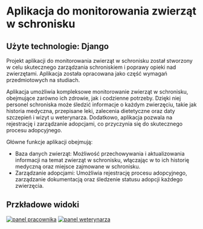 # Aplikacja do monitorowania zwierząt w schronisku
## Użyte technologie: Django
Projekt aplikacji do monitorowania zwierząt w schronisku został stworzony w celu skutecznego zarządzania schroniskiem i poprawy opieki nad zwierzętami. 
Aplikacja została opracowana jako część wymagań przedmiotowych na studiach.

Aplikacja umożliwia kompleksowe monitorowanie zwierząt w schronisku, obejmujące zarówno ich zdrowie, jak i codzienne potrzeby. 
Dzięki niej personel schroniska może śledzić informacje o każdym zwierzęciu, takie jak historia medyczna, przepisane leki, zalecenia dietetyczne oraz daty szczepień i wizyt u weterynarza. 
Dodatkowo, aplikacja pozwala na rejestrację i zarządzanie adopcjami, co przyczynia się do skutecznego procesu adopcyjnego.

Główne funkcje aplikacji obejmują:

- Baza danych zwierząt: Możliwość przechowywania i aktualizowania informacji na temat zwierząt w schronisku, włączając w to ich historię medyczną oraz miejsce zajmowane w schronisku.
- Zarządzanie adopcjami: Umożliwia rejestrację procesu adopcyjnego, zarządzanie dokumentacją oraz śledzenie statusu adopcji każdego zwierzęcia.

## Przkładowe widoki

[![panel pracownika](https://github.com/selfwezmir/schronisko/blob/main/img/panel%20pracownika.png)](#)
[![panel weterynarza](https://github.com/selfwezmir/schronisko/blob/main/img/panel%20pracownika.png)](#)
